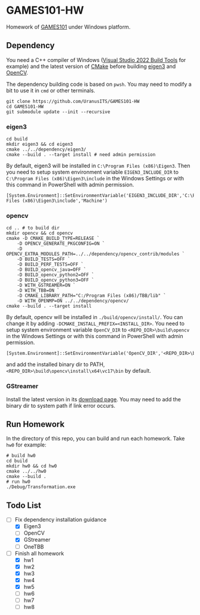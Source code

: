 # GAMES101-HW

Homework of [GAMES101](https://games-cn.org/intro-graphics/) under Windows platform.

## Dependency

You need a C++ compiler of Windows ([Visual Studio 2022 Build Tools](https://visualstudio.microsoft.com/zh-hans/downloads/#build-tools-for-visual-studio-2022) for example) and the latest version of [CMake](https://cmake.org/download/) before building [eigen3](https://eigen.tuxfamily.org/index.php?title=Main_Page) and [OpenCV](https://opencv.org/).

The dependency building code is based on `pwsh`. You may need to modify a bit to use it in `cmd` or other terminals.

```pwsh
git clone https://github.com/UranusITS/GAMES101-HW
cd GAMES101-HW
git submodule update --init --recursive
```

### eigen3

```pwsh
cd build
mkdir eigen3 && cd eigen3
cmake ../../dependency/eigen3/
cmake --build . --target install # need admin permission
```

By default, eigen3 will be installed in `C:\Program Files (x86)\Eigen3`. Then you need to setup system environment variable `EIGEN3_INCLUDE_DIR` to `C:\Program Files (x86)\Eigen3\include` in the Windows Settings or with this command in PowerShell with admin permission.

```pwsh
[System.Environment]::SetEnvironmentVariable('EIGEN3_INCLUDE_DIR','C:\Program Files (x86)\Eigen3\include','Machine')
```

### opencv

```pwsh
cd .. # to build dir
mkdir opencv && cd opencv
cmake -D CMAKE_BUILD_TYPE=RELEASE `
    -D OPENCV_GENERATE_PKGCONFIG=ON `
    -D OPENCV_EXTRA_MODULES_PATH=../../dependency/opencv_contrib/modules `
    -D BUILD_TESTS=OFF `
    -D BUILD_PERF_TESTS=OFF `
    -D BUILD_opencv_java=OFF `
    -D BUILD_opencv_python2=OFF `
    -D BUILD_opencv_python3=OFF `
    -D WITH_GSTREAMER=ON `
    -D WITH_TBB=ON `
    -D CMAKE_LIBRARY_PATH="C:/Program Files (x86)/TBB/lib" `
    -D WITH_OPENMP=ON ../../dependency/opencv/
cmake --build . --target install
```

By default, opencv will be installed in `./build/opencv/install/`. You can change it by adding `-DCMAKE_INSTALL_PREFIX=<INSTALL_DIR>`. You need to setup system environment variable `OpenCV_DIR` to `<REPO_DIR>\build\opencv` in the Windows Settings or with this command in PowerShell with admin permission.

```pwsh
[System.Environment]::SetEnvironmentVariable('OpenCV_DIR','<REPO_DIR>\build\opencv','Machine')
```

and add the installed binary dir to PATH, `<REPO_DIR>\build\opencv\install\x64\vc17\bin` by default.

### GStreamer

Install the latest version in its [download page](https://gstreamer.freedesktop.org/download/). You may need to add the binary dir to system path if link error occurs.

## Run Homework

In the directory of this repo, you can build and run each homework. Take `hw0` for example:

```pwsh
# build hw0
cd build
mkdir hw0 && cd hw0
cmake ../../hw0
cmake --build .
# run hw0
./Debug/Transformation.exe
```

## Todo List

- [ ] Fix dependency installation guidance
  - [x] Eigen3
  - [ ] OpenCV
  - [x] GStreamer
  - [ ] OneTBB
- [ ] Finish all homework
  - [x] hw1
  - [x] hw2
  - [x] hw3
  - [x] hw4
  - [x] hw5
  - [ ] hw6
  - [ ] hw7
  - [ ] hw8
